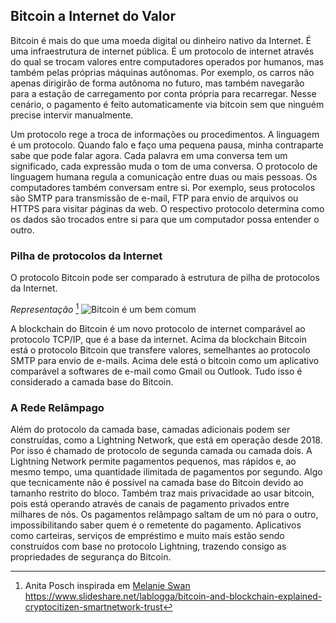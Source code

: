 ## Bitcoin a Internet do Valor

Bitcoin é mais do que uma moeda digital ou dinheiro nativo da Internet. É uma infraestrutura de internet pública. É um protocolo de internet através do qual se trocam valores entre computadores operados por humanos, mas também pelas próprias máquinas autônomas. Por exemplo, os carros não apenas dirigirão de forma autônoma no futuro, mas também navegarão para a estação de carregamento por conta própria para recarregar. Nesse cenário, o pagamento é feito automaticamente via bitcoin sem que ninguém precise intervir manualmente.

Um protocolo rege a troca de informações ou procedimentos. A linguagem é um protocolo. Quando falo e faço uma pequena pausa, minha contraparte sabe que pode falar agora. Cada palavra em uma conversa tem um significado, cada expressão muda o tom de uma conversa. O protocolo de linguagem humana regula a comunicação entre duas ou mais pessoas. Os computadores também conversam entre si. Por exemplo, seus protocolos são SMTP para transmissão de e-mail, FTP para envio de arquivos ou HTTPS para visitar páginas da web. O respectivo protocolo determina como os dados são trocados entre si para que um computador possa entender o outro.

### Pilha de protocolos da Internet
O protocolo Bitcoin pode ser comparado à estrutura de pilha de protocolos da Internet.

*Representação* [^23]
![Bitcoin é um bem comum](resources/_Bitcoin-protocol.png)

A blockchain do Bitcoin é um novo protocolo de internet comparável ao protocolo TCP/IP, que é a base da internet. Acima da blockchain Bitcoin está o protocolo Bitcoin que transfere valores, semelhantes ao protocolo SMTP para envio de e-mails. Acima dele está o bitcoin como um aplicativo comparável a softwares de e-mail como Gmail ou Outlook. Tudo isso é considerado a camada base do Bitcoin.

### A Rede Relâmpago

Além do protocolo da camada base, camadas adicionais podem ser construídas, como a Lightning Network, que está em operação desde 2018. Por isso é chamado de protocolo de segunda camada ou camada dois. A Lightning Network permite pagamentos pequenos, mas rápidos e, ao mesmo tempo, uma quantidade ilimitada de pagamentos por segundo. Algo que tecnicamente não é possível na camada base do Bitcoin devido ao tamanho restrito do bloco. Também traz mais privacidade ao usar bitcoin, pois está operando através de canais de pagamento privados entre milhares de nós. Os pagamentos relâmpago saltam de um nó para o outro, impossibilitando saber quem é o remetente do pagamento. Aplicativos como carteiras, serviços de empréstimo e muito mais estão sendo construídos com base no protocolo Lightning, trazendo consigo as propriedades de segurança do Bitcoin.

[^23]: Anita Posch inspirada em [Melanie Swan](https://www.slideshare.net/lablogga/bitcoin-and-blockchain-explained-cryptocitizen-smartnetwork-trust) https://www.slideshare.net/lablogga/bitcoin-and-blockchain-explained-cryptocitizen-smartnetwork-trust
